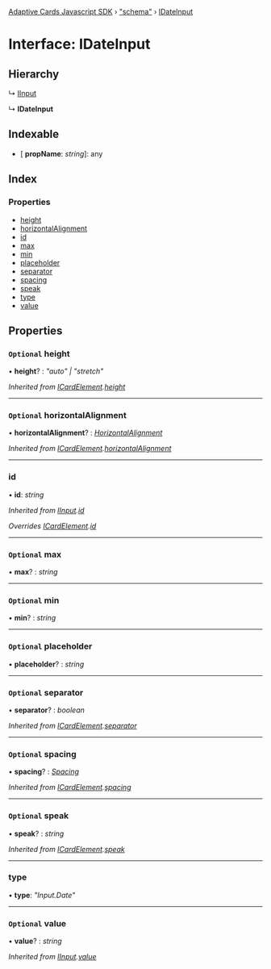 [Adaptive Cards Javascript SDK](../README.md) › ["schema"](../modules/_schema_.md) › [IDateInput](_schema_.idateinput.md)

# Interface: IDateInput

## Hierarchy

  ↳ [IInput](_schema_.iinput.md)

  ↳ **IDateInput**

## Indexable

* \[ **propName**: *string*\]: any

## Index

### Properties

* [height](_schema_.idateinput.md#optional-height)
* [horizontalAlignment](_schema_.idateinput.md#optional-horizontalalignment)
* [id](_schema_.idateinput.md#id)
* [max](_schema_.idateinput.md#optional-max)
* [min](_schema_.idateinput.md#optional-min)
* [placeholder](_schema_.idateinput.md#optional-placeholder)
* [separator](_schema_.idateinput.md#optional-separator)
* [spacing](_schema_.idateinput.md#optional-spacing)
* [speak](_schema_.idateinput.md#optional-speak)
* [type](_schema_.idateinput.md#type)
* [value](_schema_.idateinput.md#optional-value)

## Properties

### `Optional` height

• **height**? : *"auto" | "stretch"*

*Inherited from [ICardElement](_schema_.icardelement.md).[height](_schema_.icardelement.md#optional-height)*

___

### `Optional` horizontalAlignment

• **horizontalAlignment**? : *[HorizontalAlignment](../modules/_schema_.md#horizontalalignment)*

*Inherited from [ICardElement](_schema_.icardelement.md).[horizontalAlignment](_schema_.icardelement.md#optional-horizontalalignment)*

___

###  id

• **id**: *string*

*Inherited from [IInput](_schema_.iinput.md).[id](_schema_.iinput.md#id)*

*Overrides [ICardElement](_schema_.icardelement.md).[id](_schema_.icardelement.md#optional-id)*

___

### `Optional` max

• **max**? : *string*

___

### `Optional` min

• **min**? : *string*

___

### `Optional` placeholder

• **placeholder**? : *string*

___

### `Optional` separator

• **separator**? : *boolean*

*Inherited from [ICardElement](_schema_.icardelement.md).[separator](_schema_.icardelement.md#optional-separator)*

___

### `Optional` spacing

• **spacing**? : *[Spacing](../modules/_schema_.md#spacing)*

*Inherited from [ICardElement](_schema_.icardelement.md).[spacing](_schema_.icardelement.md#optional-spacing)*

___

### `Optional` speak

• **speak**? : *string*

*Inherited from [ICardElement](_schema_.icardelement.md).[speak](_schema_.icardelement.md#optional-speak)*

___

###  type

• **type**: *"Input.Date"*

___

### `Optional` value

• **value**? : *string*

*Inherited from [IInput](_schema_.iinput.md).[value](_schema_.iinput.md#optional-value)*
